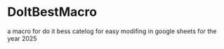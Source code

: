 # DoItBestMacro
a macro for do it bess catelog for easy modifing in google sheets for the year 2025
